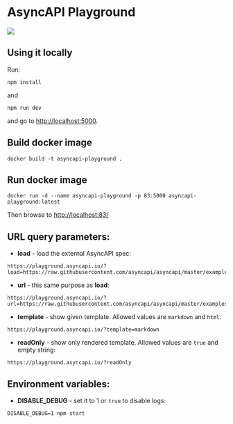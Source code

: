 # AsyncAPI Playground

![](screenshot.png)

## Using it locally

Run:

```
npm install
```

and

```
npm run dev
```

and go to [http://localhost:5000]().

## Build docker image

```
docker build -t asyncapi-playground .
```

## Run docker image

```
docker run -d --name asyncapi-playground -p 83:5000 asyncapi-playground:latest
```

Then browse to [http://localhost:83/]()

## URL query parameters:

- **load** - load the external AsyncAPI spec:

```
https://playground.asyncapi.io/?load=https://raw.githubusercontent.com/asyncapi/asyncapi/master/examples/2.0.0/simple.yml
```

- **url** - this same purpose as **load**:

```
https://playground.asyncapi.io/?url=https://raw.githubusercontent.com/asyncapi/asyncapi/master/examples/2.0.0/simple.yml
```

- **template** - show given template. Allowed values are `markdown` and `html`:

```
https://playground.asyncapi.io/?template=markdown
```

- **readOnly** - show only rendered template. Allowed values are `true` and empty string:

```
https://playground.asyncapi.io/?readOnly
```

## Environment variables:

- **DISABLE_DEBUG** - set it to 1 or `true` to disable logs:

```
DISABLE_DEBUG=1 npm start
```
